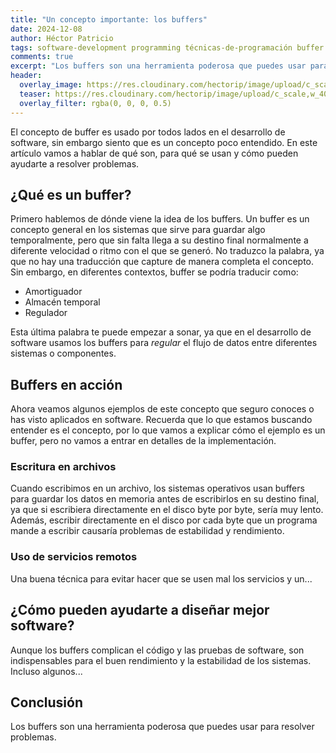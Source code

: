 ```yaml
---
title: "Un concepto importante: los buffers"
date: 2024-12-08
author: Héctor Patricio
tags: software-development programming técnicas-de-programación buffer
comments: true
excerpt: "Los buffers son una herramienta poderosa que puedes usar para resolver problemas."
header:
  overlay_image: https://res.cloudinary.com/hectorip/image/upload/c_scale,w_1400/v1733894437/philip-oroni-0Nh06vUjbLw-unsplash_q3mcrp.jpg
  teaser: https://res.cloudinary.com/hectorip/image/upload/c_scale,w_400/v1733894437/philip-oroni-0Nh06vUjbLw-unsplash_q3mcrp.jpg
  overlay_filter: rgba(0, 0, 0, 0.5)
---
```


El concepto de buffer es usado por todos lados en el desarrollo de software, sin embargo siento
que es un concepto poco entendido. En este artículo vamos a hablar de qué son, para qué se usan
y cómo pueden ayudarte a resolver problemas.

## ¿Qué es un buffer?

Primero hablemos de dónde viene la idea de los buffers. Un buffer es un concepto general en
los sistemas que sirve para guardar algo temporalmente, pero que sin falta llega a su
destino final normalmente a diferente velocidad o ritmo con el que se generó. No traduzco la
palabra, ya que no hay una traducción que capture de manera completa el concepto. Sin embargo,
en diferentes contextos, buffer se podría traducir como:

- Amortiguador
- Almacén temporal
- Regulador

Esta última palabra te puede empezar a sonar, ya que en el desarrollo de software usamos
los buffers para _regular_ el flujo de datos entre diferentes sistemas o componentes.

## Buffers en acción

Ahora veamos algunos ejemplos de este concepto que seguro conoces o has visto aplicados en
software. Recuerda que lo que estamos buscando entender es el concepto, por lo que vamos a
explicar cómo el ejemplo es un buffer, pero no vamos a entrar en detalles de la implementación.

### Escritura en archivos

Cuando escribimos en un archivo, los sistemas operativos usan buffers para guardar los datos
en memoria antes de escribirlos en su destino final, ya que si escribiera directamente en el disco
byte por byte, sería muy lento. Además, escribir directamente en el disco por cada byte que un
programa mande a escribir causaría problemas de estabilidad y rendimiento.

### Uso de servicios remotos

Una buena técnica para evitar hacer que se usen mal los servicios y un...

## ¿Cómo pueden ayudarte a diseñar mejor software?

Aunque los buffers complican el código y las pruebas de software, son indispensables para 
el buen rendimiento y la estabilidad de los sistemas. Incluso algunos...

## Conclusión

Los buffers son una herramienta poderosa que puedes usar para resolver problemas.

